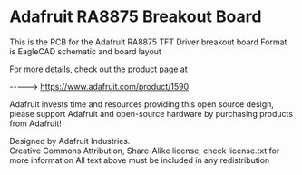 Adafruit RA8875 Breakout Board
===============================

This is the PCB for the Adafruit RA8875 TFT Driver breakout board
Format is EagleCAD schematic and board layout

For more details, check out the product page at

-----> https://www.adafruit.com/product/1590

Adafruit invests time and resources providing this open source design, 
please support Adafruit and open-source hardware by purchasing 
products from Adafruit!

Designed by Adafruit Industries.  
Creative Commons Attribution, Share-Alike license, check license.txt for more information
All text above must be included in any redistribution